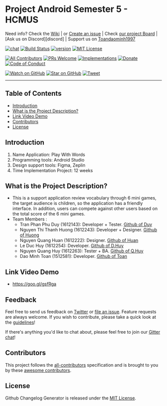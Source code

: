 # Project Android Semester 5 - HCMUS
Need info? Check the [Wiki](https://github.com/ThanhHuong98/PlayWithWord/wiki)
 | or [Create an issue](https://github.com/ThanhHuong98/PlayWithWord/issues/new)
 | Check [our project Board](https://github.com/ThanhHuong98/PlayWithWord/projects)
 | [Ask us on Discord][discord] | Support us on [Toandaominh1997](https://github.com/ThanhHuong98)

[![chat][chat-badge]][chat]
[![Build Status][build-badge]][build]
[![version][version-badge]][package]
[![MIT License][license-badge]][LICENSE]

[![All Contributors](https://img.shields.io/badge/all_contributors-18-orange.svg?style=flat-square)](#contributors)
[![PRs Welcome][prs-badge]][prs]
[![Implementations][implementations-badge]][implementations]
[![Donate][donate-badge]][donate]
[![Code of Conduct][coc-badge]][coc]

[![Watch on GitHub][github-watch-badge]][github-watch]
[![Star on GitHub][github-star-badge]][github-star]
[![Tweet][twitter-badge]][twitter]


---

## Table of Contents

- [Introduction](#introduction)
- [What is the Project Description?](#what-is-the-project-description)
- [Link Video Demo](#link-video-demo)
- [Contributors](#contributors)
- [License](#license)



## Introduction
1. Name Application: Play With Words
2. Programming tools: Android Studio
3. Design support tools: Figma, Zeplin
4. Time Implementation Project: 12 weeks
## What is the Project Description?
* This is a support application review vocabulary through 6 mini games, the target audience is children, so the application has a friendly interface. In addition, users can compete against other users based on the total score of the 6 mini games.
* Team Members :
  * Tran Phan Phu Duy (1612143): Developer + Tester. [Github of Duy](https://github.com/TPPDuy)
  * Nguyen Thi Thanh Huong (1612243): Developer  + Designer. [Github of Huong](https://github.com/ThanhHuong98)
  * Nguyen Quang Huan (1612222): Designer. [Github of Huan](https://github.com)
  * Le Duc Huy (1612254): Developer. [Github of D.Huy](https://github.com/HuyLeUS)
  * Nguyen Quang Huy (1612263): Tester + BA. [Github of Q.Huy](https://github.com/Huynguyen23)
  * Dao Minh Toan (1512581): Developer. [Github of Toan](https://github.com/toandaominh1997)
## Link Video Demo
* https://goo.gl/gsfRga

## Feedback

Feel free to send us feedback on [Twitter](https://twitter.com/gitpointapp) or [file an issue](https://github.com/gitpoint/git-point/issues/new). Feature requests are always welcome. If you wish to contribute, please take a quick look at the [guidelines](./CONTRIBUTING.md)!

If there's anything you'd like to chat about, please feel free to join our [Gitter chat](https://gitter.im/git-point)!

## Contributors

This project follows the [all-contributors](https://github.com/kentcdodds/all-contributors) specification and is brought to you by these [awesome contributors](./CONTRIBUTORS.md).

## License

Github Changelog Generator is released under the [MIT License](http://www.opensource.org/licenses/MIT).


[chat-badge]: https://img.shields.io/badge/chat-on%20gitter-46BC99.svg?style=flat-square
[chat]: https://gitter.im/kentcdodds/all-contributors?utm_source=badge&utm_medium=badge&utm_campaign=pr-badge&utm_content=badge
[build-badge]: https://img.shields.io/travis/kentcdodds/all-contributors.svg?style=flat-square
[build]: https://travis-ci.org/kentcdodds/all-contributors
[version-badge]: https://img.shields.io/npm/v/all-contributors.svg?style=flat-square
[package]: https://www.npmjs.com/package/all-contributors
[license-badge]: https://img.shields.io/npm/l/all-contributors.svg?style=flat-square
[license]: https://github.com/kentcdodds/all-contributors/blob/master/LICENSE
[prs-badge]: https://img.shields.io/badge/PRs-welcome-brightgreen.svg?style=flat-square
[prs]: http://makeapullrequest.com
[donate-badge]: https://img.shields.io/badge/$-support-green.svg?style=flat-square
[donate]: https://kcd.im/donate
[coc-badge]: https://img.shields.io/badge/code%20of-conduct-ff69b4.svg?style=flat-square
[coc]: https://github.com/kentcdodds/all-contributors/blob/master/other/CODE_OF_CONDUCT.md
[implementations-badge]: https://img.shields.io/badge/%F0%9F%92%A1-implementations-8C8E93.svg?style=flat-square
[implementations]: https://github.com/kentcdodds/all-contributors/blob/master/other/IMPLEMENTATIONS.md
[github-watch-badge]: https://img.shields.io/github/watchers/ThanhHuong98/PlayWithWord.svg?style=social
[github-watch]: https://github.com/ThanhHuong98/PlayWithWord/watchers
[github-star-badge]: https://img.shields.io/github/stars/ThanhHuong98/PlayWithWord.svg?style=social
[github-star]: https://github.com/ThanhHuong98/PlayWithWord/stargazers
[twitter]: https://twitter.com/intent/tweet?text=Check%20out%20all-contributors!%20%E2%9C%A8%20Recognize%20all%20contributors,%20not%20just%20the%20ones%20who%20commit%20code%20%E2%9C%A8%20https://github.com/toandaominh1997/Kaggle%20%F0%9F%A4%97
[twitter-badge]: https://img.shields.io/twitter/url/https/github.com/kentcdodds/all-contributors.svg?style=social
[emojis]: https://github.com/ThanhHuong98/PlayWithWord/#emoji-key
[all-contributors]: https://github.com/ThanhHuong98/PlayWithWord/
